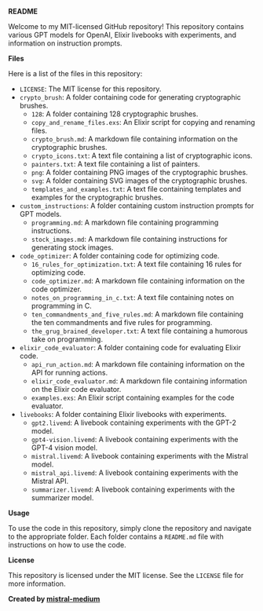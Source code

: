 **README**

Welcome to my MIT-licensed GitHub repository! This repository contains various GPT models for OpenAI, Elixir livebooks with experiments, and information on instruction prompts.

**Files**

Here is a list of the files in this repository:

* `LICENSE`: The MIT license for this repository.
* `crypto_brush`: A folder containing code for generating cryptographic brushes.
	+ `128`: A folder containing 128 cryptographic brushes.
	+ `copy_and_rename_files.exs`: An Elixir script for copying and renaming files.
	+ `crypto_brush.md`: A markdown file containing information on the cryptographic brushes.
	+ `crypto_icons.txt`: A text file containing a list of cryptographic icons.
	+ `painters.txt`: A text file containing a list of painters.
	+ `png`: A folder containing PNG images of the cryptographic brushes.
	+ `svg`: A folder containing SVG images of the cryptographic brushes.
	+ `templates_and_examples.txt`: A text file containing templates and examples for the cryptographic brushes.
* `custom_instructions`: A folder containing custom instruction prompts for GPT models.
	+ `programming.md`: A markdown file containing programming instructions.
	+ `stock_images.md`: A markdown file containing instructions for generating stock images.
* `code_optimizer`: A folder containing code for optimizing code.
	+ `16_rules_for_optimization.txt`: A text file containing 16 rules for optimizing code.
	+ `code_optimizer.md`: A markdown file containing information on the code optimizer.
	+ `notes_on_programming_in_c.txt`: A text file containing notes on programming in C.
	+ `ten_commandments_and_five_rules.md`: A markdown file containing the ten commandments and five rules for programming.
	+ `the_grug_brained_developer.txt`: A text file containing a humorous take on programming.
* `elixir_code_evaluator`: A folder containing code for evaluating Elixir code.
	+ `api_run_action.md`: A markdown file containing information on the API for running actions.
	+ `elixir_code_evaluator.md`: A markdown file containing information on the Elixir code evaluator.
	+ `examples.exs`: An Elixir script containing examples for the code evaluator.
* `livebooks`: A folder containing Elixir livebooks with experiments.
	+ `gpt2.livemd`: A livebook containing experiments with the GPT-2 model.
	+ `gpt4-vision.livemd`: A livebook containing experiments with the GPT-4 vision model.
	+ `mistral.livemd`: A livebook containing experiments with the Mistral model.
	+ `mistral_api.livemd`: A livebook containing experiments with the Mistral API.
	+ `summarizer.livemd`: A livebook containing experiments with the summarizer model.

**Usage**

To use the code in this repository, simply clone the repository and navigate to the appropriate folder. Each folder contains a `README.md` file with instructions on how to use the code.

**License**

This repository is licensed under the MIT license. See the `LICENSE` file for more information.

**Created by [mistral-medium](https://github.com/mistral-medium)**

